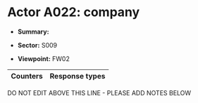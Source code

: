 # Actor A022: company

* **Summary:** 

* **Sector:** S009

* **Viewpoint:** FW02


| Counters | Response types |
| -------- | -------------- |


DO NOT EDIT ABOVE THIS LINE - PLEASE ADD NOTES BELOW